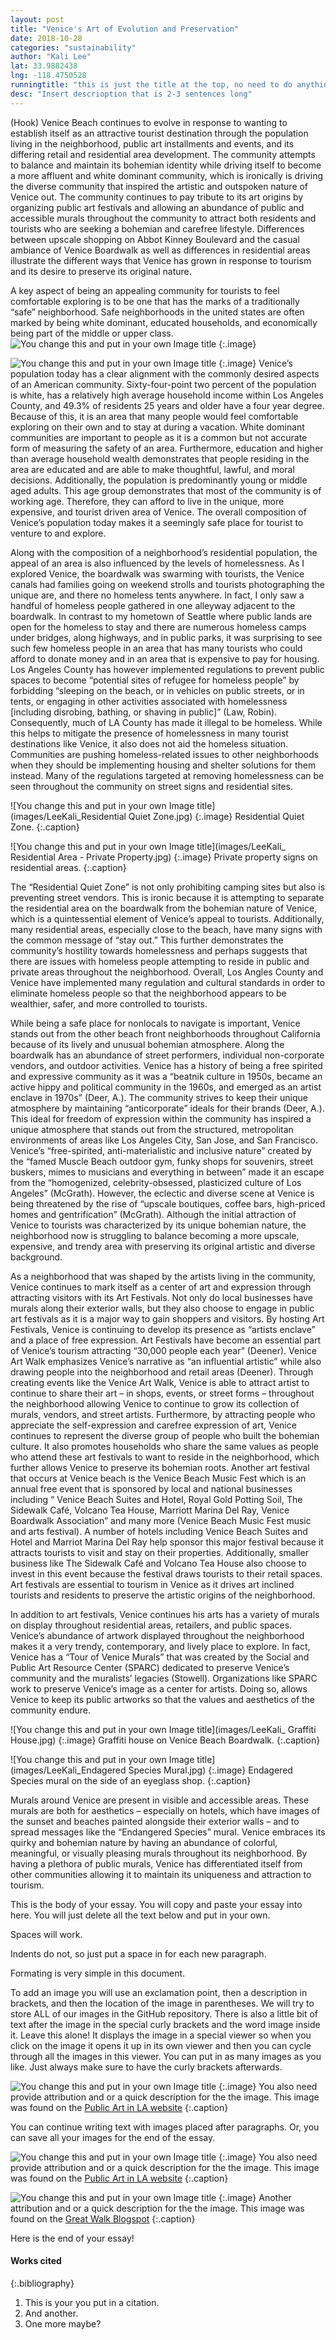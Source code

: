 ```yaml
---
layout: post
title: "Venice's Art of Evolution and Preservation"
date: 2018-10-28
categories: "sustainability" 
author: "Kali Lee"
lat: 33.9882438
lng: -118.4750528
runningtitle: "this is just the title at the top, no need to do anything here"
desc: "Insert descrioption that is 2-3 sentences long"
---
```


(Hook) Venice Beach continues to evolve in response to wanting to establish itself as an attractive tourist destination through the population living in the neighborhood, public art installments and events, and its differing retail and residential area development. The community attempts to balance and maintain its bohemian identity while driving itself to become a more affluent and white dominant community, which is ironically is driving the diverse community that inspired the artistic and outspoken nature of Venice out. The community continues to pay tribute to its art origins by organizing public art festivals and allowing an abundance of public and accessible murals throughout the community to attract both residents and tourists who are seeking a bohemian and carefree lifestyle. Differences between upscale shopping on Abbot Kinney Boulevard and the casual ambiance of Venice Boardwalk as well as differences in residential areas illustrate the different ways that Venice has grown in response to tourism and its desire to preserve its original nature.

A key aspect of being an appealing community for tourists to feel comfortable exploring is to be one that has the marks of a traditionally “safe” neighborhood. Safe neighborhoods in the united states are often marked by being white dominant, educated households, and economically being part of the middle or upper class. 
![You change this and put in your own Image title](images/LeeKali_Census1.jpg)
   {:.image} 
   
![You change this and put in your own Image title](images/LeeKali_Census2.jpg)
   {:.image}
Venice’s population today has a clear alignment with the commonly desired aspects of an American community. Sixty-four-point two percent of the population is white, has a relatively high average household income within Los Angeles County, and 49.3% of residents 25 years and older have a four year degree. Because of this, it is an area that many people would feel comfortable exploring on their own and to stay at during a vacation. White dominant communities are important to people as it is a common but not accurate form of measuring the safety of an area. Furthermore, education and higher than average household wealth demonstrates that people residing in the area are educated and are able to make thoughtful, lawful, and moral decisions. Additionally, the population is predominantly young or middle aged adults.  This age group demonstrates that most of the community is of working age. Therefore, they can afford to live in the unique, more expensive, and tourist driven area of Venice. The overall composition of Venice’s population today makes it a seemingly safe place for tourist to venture to and explore. 
   
Along with the composition of a neighborhood’s residential population, the appeal of an area is also influenced by the levels of homelessness. As I explored Venice, the boardwalk was swarming with tourists, the Venice canals had families going on weekend strolls and tourists photographing the unique are, and there no homeless tents anywhere. In fact, I only saw a handful of homeless people gathered in one alleyway adjacent to the boardwalk. In contrast to my hometown of Seattle where public lands are open for the homeless to stay and there are numerous homeless camps under bridges, along highways, and in public parks, it was surprising to see such few homeless people in an area that has many tourists who could afford to donate money and in an area that is expensive to pay for housing. Los Angeles County has however implemented regulations to prevent public spaces to become “potential sites of refugee for homeless people” by forbidding “sleeping on the beach, or in vehicles on public streets, or in tents, or engaging in other activities associated with homelessness [including disrobing, bathing, or shaving in public]” (Law, Robin). Consequently, much of LA County has made it illegal to be homeless. While this helps to mitigate the presence of homelessness in many tourist destinations like Venice, it also does not aid the homeless situation. Communities are pushing homeless-related issues to other neighborhoods when they should be implementing housing and shelter solutions for them instead. Many of the regulations targeted at removing homelessness can be seen throughout the community on street signs and residential sites.  

![You change this and put in your own Image title](images/LeeKali_Residential Quiet Zone.jpg)
   {:.image}
Residential Quiet Zone.
   {:.caption} 
   
![You change this and put in your own Image title](images/LeeKali_ Residential Area - Private Property.jpg)
   {:.image}
Private property signs on residential areas.
   {:.caption} 
   
The “Residential Quiet Zone” is not only prohibiting camping sites but also is preventing street vendors. This is ironic because it is attempting to separate the residential area on the boardwalk from the bohemian nature of Venice, which is a quintessential element of Venice’s appeal to tourists. Additionally, many residential areas, especially close to the beach, have many signs with the common message of “stay out.” This further demonstrates the community’s hostility towards homelessness and perhaps suggests that there are issues with homeless people attempting to reside in public and private areas throughout the neighborhood. Overall, Los Angles County and Venice have implemented many regulation and cultural standards in order to eliminate homeless people so that the neighborhood appears to be wealthier, safer, and more controlled to tourists. 

While being a safe place for nonlocals to navigate is important, Venice stands out from the other beach front neighborhoods throughout California because of its lively and unusual bohemian atmosphere. Along the boardwalk has an abundance of street performers, individual non-corporate vendors, and outdoor activities. Venice has a history of being a free spirited and expressive community as it was a “beatnik culture in 1950s, became an active hippy and political community in the 1960s, and emerged as an artist enclave in 1970s” (Deer, A.). The community strives to keep their unique atmosphere by maintaining “anticorporate” ideals for their brands (Deer, A.). This ideal for freedom of expression within the community has inspired a unique atmosphere that stands out from the structured, metropolitan environments of areas like Los Angeles City, San Jose, and San Francisco. Venice’s “free-spirited, anti-materialistic and inclusive nature” created by the “famed Muscle Beach outdoor gym, funky shops for souvenirs, street buskers, mimes to musicians and everything in between” made it an escape from the “homogenized, celebrity-obsessed, plasticized culture of Los Angeles” (McGrath). However, the eclectic and diverse scene at Venice is being threatened by the rise of “upscale boutiques, coffee bars, high-priced homes and gentrification” (McGrath). Although the initial attraction of Venice to tourists was characterized by its unique bohemian nature, the neighborhood now is struggling to balance becoming a more upscale, expensive, and trendy area with preserving its original artistic and diverse background.

As a neighborhood that was shaped by the artists living in the community, Venice continues to mark itself as a center of art and expression through attracting visitors with its Art Festivals. Not only do local businesses have murals along their exterior walls, but they also choose to engage in public art festivals as it is a major way to gain shoppers and visitors. By hosting Art Festivals, Venice is continuing to develop its presence as “artists enclave” and a place of free expression. Art Festivals have become an essential part of Venice’s tourism attracting “30,000 people each year” (Deener). Venice Art Walk emphasizes Venice’s narrative as “an influential artistic” while also drawing people into the neighborhood and retail areas (Deener). Through creating events like the Venice Art Walk, Venice is able to attract artist to continue to share their art – in shops, events, or street forms – throughout the neighborhood allowing Venice to continue to grow its collection of murals, vendors, and street artists. Furthermore, by attracting people who appreciate the self-expression and carefree expression of art, Venice continues to represent the diverse group of people who built the bohemian culture. It also promotes households who share the same values as people who attend these art festivals to want to reside in the neighborhood, which further allows Venice to preserve its bohemian roots. Another art festival that occurs at Venice beach is the Venice Beach Music Fest which is an annual free event that is sponsored by local and national businesses including “ Venice Beach Suites and Hotel, Royal Gold Potting Soil, The Sidewalk Café, Volcano Tea House, Marriott Marina Del Ray, Venice Boardwalk Association” and many more (Venice Beach Music Fest music and arts festival). A number of hotels including Venice Beach Suites and Hotel and Marriot Marina Del Ray help sponsor this major festival because it attracts tourists to visit and stay on their properties. Additionally, smaller business like The Sidewalk Café and Volcano Tea House also choose to invest in this event because the festival draws tourists to their retail spaces. Art festivals are essential to tourism in Venice as it drives art inclined tourists and residents to preserve the artistic origins of the neighborhood. 

In addition to art festivals, Venice continues his arts has a variety of murals on display throughout residential areas, retailers, and public spaces. Venice’s abundance of artwork displayed throughout the neighborhood makes it a very trendy, contemporary, and lively place to explore. In fact, Venice has a “Tour of Venice Murals” that was created by the Social and Public Art Resource Center (SPARC) dedicated to preserve Venice’s community and the muralists’ legacies (Stowell). Organizations like SPARC work to preserve Venice’s image as a center for artists. Doing so, allows Venice to keep its public artworks so that the values and aesthetics of the community endure.

![You change this and put in your own Image title](images/LeeKali_ Graffiti House.jpg)
   {:.image}
Graffiti house on Venice Beach Boardwalk. 
   {:.caption} 
   
![You change this and put in your own Image title](images/LeeKali_Endagered Species Mural.jpg)
   {:.image}
Endagered Species mural on the side of an eyeglass shop. 
   {:.caption} 
   
Murals around Venice are present in visible and accessible areas. These murals are both for aesthetics – especially on hotels, which have images of the sunset and beaches painted alongside their exterior walls – and to spread messages like the “Endangered Species” mural. Venice embraces its quirky and bohemian nature by having an abundance of colorful, meaningful, or visually pleasing murals throughout its neighborhood. By having a plethora of public murals, Venice has differentiated itself from other communities allowing it to maintain its uniqueness and attraction to tourism.

This is the body of your essay. You will copy and paste your essay into here. You will just delete all the text below and put in your own.


Spaces will work.

Indents do not, so just put a space in for each new paragraph.

Formating is very simple in this document. 

To add an image you will use an exclamation point, then a description in brackets, and then the location of the image in parentheses. We will try to store ALL of our images in the GitHub repository.  There is also a little bit of text after the image in the special curly brackets and the word image inside it. Leave this alone! It displays the image in a special viewer so when you click on the image it opens it up in its own viewer and then you can cycle through all the images in this viewer. You can put in as many images as you like. Just always make sure to have the curly brackets afterwards.

![You change this and put in your own Image title](images/example1.jpg)
   {:.image}
You also need provide attribution and or a quick description for the the image. This image was found on the [Public Art in LA website](http://www.publicartinla.com/LA_murals/Hollywood/cat_fairfax.html)
   {:.caption}

You can continue writing text with images placed after paragraphs. Or, you can save all your images for the end of the essay.

![You change this and put in your own Image title](images/example1.jpg)
   {:.image}
You also need provide attribution and or a quick description for the the image. This image was found on the [Public Art in LA website](http://www.publicartinla.com/LA_murals/Hollywood/cat_fairfax.html)
   {:.caption} 
   
![You change this and put in your own Image title](images/example2.jpg)
   {:.image}
Another attribution and or a quick description for the the image. This image was found on the [Great Walk Blogspot](http://greatlawalk.blogspot.com/2016/11/)
   {:.caption} 

Here is the end of your essay!

#### Works cited

{:.bibliography} 
1. This is your you put in a citation.
2. And another.
3. One more maybe?
